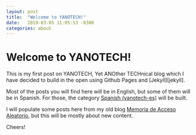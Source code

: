 ```yaml
---
layout: post
title:  "Welcome to YANOTECH!"
date:   2019-03-05 11:05:53 -0300
categories: about
---
```


# Welcome to YANOTECH!

This is my first post on YANOTECH, Yet ANOther TECHnical blog which I have decided to build in the open using Github Pages and [Jekyll][jekyll].

Most of the posts you will find here will be in English, but some of them will be in Spanish. For those, the category [Spanish (yanotech-es)][yanotech-es] will be built.

I will populate some posts here from my old blog [Memoria de Acceso Aleatorio][ram-blog], but this will be mostly about new content.

Cheers!

[jekyll-docs]: https://jekyllrb.com/
[yanotech-es]: https://juandesant.github.io/YANOTECH/
[ram-blog]:    https://juandesant.wordpress.com/
